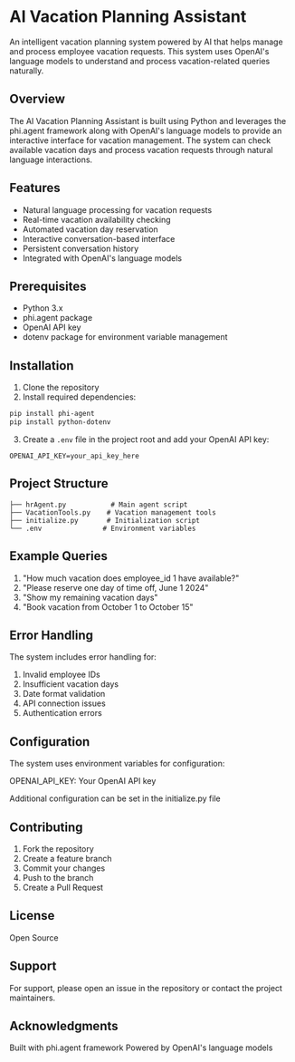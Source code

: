 # AI Vacation Planning Assistant

An intelligent vacation planning system powered by AI that helps manage and process employee vacation requests. This system uses OpenAI's language models to understand and process vacation-related queries naturally.

## Overview

The AI Vacation Planning Assistant is built using Python and leverages the phi.agent framework along with OpenAI's language models to provide an interactive interface for vacation management. The system can check available vacation days and process vacation requests through natural language interactions.

## Features

- Natural language processing for vacation requests
- Real-time vacation availability checking
- Automated vacation day reservation
- Interactive conversation-based interface
- Persistent conversation history
- Integrated with OpenAI's language models

## Prerequisites

- Python 3.x
- phi.agent package
- OpenAI API key
- dotenv package for environment variable management

## Installation

1. Clone the repository
2. Install required dependencies:
```bash
pip install phi-agent
pip install python-dotenv
```
3. Create a `.env` file in the project root and add your OpenAI API key:
```plaintext
OPENAI_API_KEY=your_api_key_here
```
## Project Structure

```plaintext
├── hrAgent.py           # Main agent script
├── VacationTools.py    # Vacation management tools
├── initialize.py       # Initialization script
└── .env               # Environment variables
```

## Example Queries
1. "How much vacation does employee_id 1 have available?"
2. "Please reserve one day of time off, June 1 2024"
3. "Show my remaining vacation days"
4. "Book vacation from October 1 to October 15"

## Error Handling
The system includes error handling for:

1. Invalid employee IDs
2. Insufficient vacation days
3. Date format validation
4. API connection issues
5. Authentication errors

## Configuration
The system uses environment variables for configuration:

OPENAI_API_KEY: Your OpenAI API key

Additional configuration can be set in the initialize.py file

## Contributing
1. Fork the repository
2. Create a feature branch
3. Commit your changes
4. Push to the branch
5. Create a Pull Request

## License
Open Source

## Support
For support, please open an issue in the repository or contact the project maintainers.

## Acknowledgments
Built with phi.agent framework
Powered by OpenAI's language models
